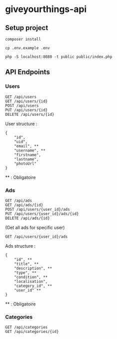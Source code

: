 # giveyourthings-api

## Setup project
    composer install
    
    cp .env.example .env
    
    php -S localhost:8080 -t public public/index.php

    
## API Endpoints

### Users

    GET /api/users
    GET /api/users/{id}
    POST /api/users
    PUT /api/users/{id}
    DELETE /api/users/{id}

User structure : 

    {
        "id",
        "uid",
        "email", **
        "username", **
        "firstname",
        "lastname",
        "photoUrl"
    }

** : Obligatoire

### Ads

    GET /api/ads
    GET /api/ads/{id}
    POST /api/users/{user_id}/ads
    PUT /api/users/{user_id}/ads/{id}
    DELETE /api/ads/{id}


(Get all ads for specific user)

    GET /api/users/{user_id}/ads    
 
 
Ads structure :

    {
        "id", **
        "title", **
        "description", **
        "type", **
        "condition", **
        "localisation",
        "category_id", **
        "user_id" **
    }

** : Obligatoire

    
### Categories

    GET /api/categories
    GET /api/categories/{id}